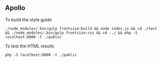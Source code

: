 Apollo
---

To build the style guide

```
./node_modules/.bin/gulp frontsize:build && node index.js && cd ./test && ./node_modules/.bin/gulp frontsize:css && cd ../ && php -S localhost:8000 -t ./public
```



To test the HTML results

```
php -S localhost:8000 -t ./public
```
